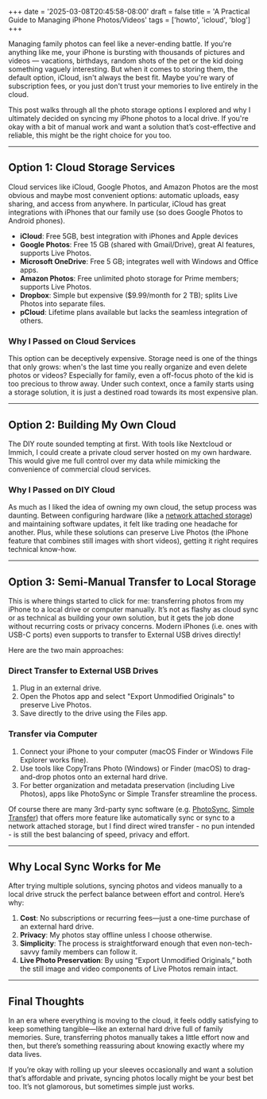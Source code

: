 +++
date = '2025-03-08T20:45:58-08:00'
draft = false
title = 'A Practical Guide to Managing iPhone Photos/Videos'
tags = ['howto', 'icloud', 'blog']
+++

Managing family photos can feel like a never-ending battle. If you're anything like me, your iPhone is bursting with thousands of pictures and videos — vacations, birthdays, random shots of the pet or the kid doing something vaguely interesting. But when it comes to storing them, the default option, iCloud, isn't always the best fit. Maybe you're wary of subscription fees, or you just don't trust your memories to live entirely in the cloud.

This post walks through all the photo storage options I explored and why I ultimately decided on syncing my iPhone photos to a local drive. If you're okay with a bit of manual work and want a solution that’s cost-effective and reliable, this might be the right choice for you too.

---

## Option 1: Cloud Storage Services

Cloud services like iCloud, Google Photos, and Amazon Photos are the most obvious and maybe most convenient options: automatic uploads, easy sharing, and access from anywhere. In particular, iCloud has great integrations with iPhones that our family use (so does Google Photos to Android phones). 

- **iCloud**: Free 5GB, best integration with iPhones and Apple devices
- **Google Photos**: Free 15 GB (shared with Gmail/Drive), great AI features, supports Live Photos.
- **Microsoft OneDrive**: Free 5 GB; integrates well with Windows and Office apps.
- **Amazon Photos**: Free unlimited photo storage for Prime members; supports Live Photos.
- **Dropbox**: Simple but expensive ($9.99/month for 2 TB); splits Live Photos into separate files.
- **pCloud**: Lifetime plans available but lacks the seamless integration of others.

### Why I Passed on Cloud Services
This option can be deceptively expensive. Storage need is one of the things that only grows: when's the last time you really organize and even delete photos or videos? Especially for family, even a off-focus photo of the kid is too precious to throw away. Under such context, once a family starts using a storage solution, it is just a destined road towards its most expensive plan.

---

## Option 2: Building My Own Cloud

The DIY route sounded tempting at first. With tools like Nextcloud or Immich, I could create a private cloud server hosted on my own hardware. This would give me full control over my data while mimicking the convenience of commercial cloud services.

### Why I Passed on DIY Cloud
As much as I liked the idea of owning my own cloud, the setup process was daunting. Between configuring hardware (like a [network attached storage](https://en.wikipedia.org/wiki/Network-attached_storage)) and maintaining software updates, it felt like trading one headache for another. Plus, while these solutions can preserve Live Photos (the iPhone feature that combines still images with short videos), getting it right requires technical know-how.

---

## Option 3: Semi-Manual Transfer to Local Storage

This is where things started to click for me: transferring photos from my iPhone to a local drive or computer manually. It’s not as flashy as cloud sync or as technical as building your own solution, but it gets the job done without recurring costs or privacy concerns. Modern iPhones (i.e. ones with USB-C ports) even supports to transfer to External USB drives directly!

Here are the two main approaches:

### Direct Transfer to External USB Drives
1. Plug in an external drive.
2. Open the Photos app and select "Export Unmodified Originals" to preserve Live Photos.
3. Save directly to the drive using the Files app.

### Transfer via Computer
1. Connect your iPhone to your computer (macOS Finder or Windows File Explorer works fine).
2. Use tools like CopyTrans Photo (Windows) or Finder (macOS) to drag-and-drop photos onto an external hard drive.
3. For better organization and metadata preservation (including Live Photos), apps like PhotoSync or Simple Transfer streamline the process.

Of course there are many 3rd-party sync software (e.g. [PhotoSync](https://www.photosync-app.com/home), [Simple Transfer](https://rambax.com/simpletransfer)) that offers more feature like automatically sync or sync to a network attached storage, but I find direct wired transfer - no pun intended - is still the best balancing of speed, privacy and effort. 

---

## Why Local Sync Works for Me

After trying multiple solutions, syncing photos and videos manually to a local drive struck the perfect balance between effort and control. Here’s why:

1. **Cost**: No subscriptions or recurring fees—just a one-time purchase of an external hard drive.
2. **Privacy**: My photos stay offline unless I choose otherwise.
3. **Simplicity**: The process is straightforward enough that even non-tech-savvy family members can follow it.
4. **Live Photo Preservation**: By using “Export Unmodified Originals,” both the still image and video components of Live Photos remain intact.

---

## Final Thoughts

In an era where everything is moving to the cloud, it feels oddly satisfying to keep something tangible—like an external hard drive full of family memories. Sure, transferring photos manually takes a little effort now and then, but there’s something reassuring about knowing exactly where my data lives.

If you’re okay with rolling up your sleeves occasionally and want a solution that’s affordable and private, syncing photos locally might be your best bet too. It’s not glamorous, but sometimes simple just works.
